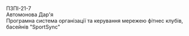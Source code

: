 ПЗПІ-21-7  
Автомонова Дар'я  
Програмна система організації та керування мережею фітнес клубів, басейнів "SportSync"  
